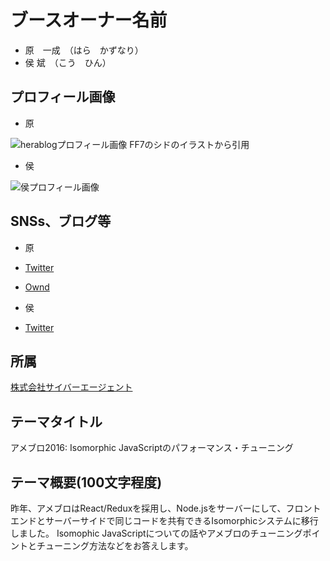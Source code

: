 # ブースオーナー名前

- 原　一成　（はら　かずなり）
- 侯 斌　（こう　ひん）

## プロフィール画像

- 原

![herablogプロフィール画像 FF7のシドのイラストから引用](https://pbs.twimg.com/profile_images/2300848944/ato0j2c85jxqfb5mxt8m_400x400.jpeg)

- 侯

![侯プロフィール画像](https://avatars1.githubusercontent.com/u/5006663?v=3&s=400)

## SNSs、ブログ等

- 原

- [Twitter](https://twitter.com/herablog)
- [Ownd](https://herablog.amebaownd.com/)

- 侯

- [Twitter](https://twitter.com/houbin217jz)

## 所属

[株式会社サイバーエージェント](https://www.cyberagent.co.jp/)

## テーマタイトル

アメブロ2016: Isomorphic JavaScriptのパフォーマンス・チューニング

## テーマ概要(100文字程度)

昨年、アメブロはReact/Reduxを採用し、Node.jsをサーバーにして、フロントエンドとサーバーサイドで同じコードを共有できるIsomorphicシステムに移行しました。
Isomophic JavaScriptについての話やアメブロのチューニングポイントとチューニング方法などをお答えします。
